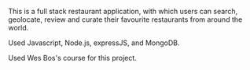 This is a full stack restaurant application, with which users can search, geolocate, review 
and curate their favourite restaurants from around the world. 


Used Javascript, Node.js, expressJS, and MongoDB.

Used Wes Bos's course for this project.
